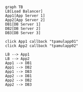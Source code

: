 <script>
	var callback = function() {
		alert('A callback was triggered');
	}
</script>

```mermaid
graph TB
LB[Load Balancer]
App1[App Server 1]
App2[App Server 2]
DB1[DB Server 1]
DB2[DB Server 2]
DB3[DB Server 3]

click App1 callback "tpamulapp01"
click App2 callback "tpamulapp02"

LB --> App1
LB --> App2
App1 --> DB1
App1 --> DB2
App1 --> DB3
App2 --> DB1
App2 --> DB2
App2 --> DB3
```
<!--stackedit_data:
eyJoaXN0b3J5IjpbMTk2MTQyNTc3MSwxNTI2MTg1NDI1LDIxMz
c1MDc5MzgsLTI4NTkyODY1Niw3MjU5NzcxMjhdfQ==
-->